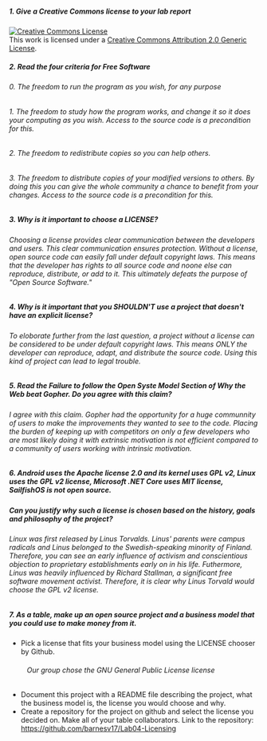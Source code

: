 ##### 1. Give a Creative Commons license to your lab report
<a rel="license" href="http://creativecommons.org/licenses/by/2.0/"><img alt="Creative Commons License" style="border-width:0" src="https://i.creativecommons.org/l/by/2.0/88x31.png" /></a><br />This work is licensed under a <a rel="license" href="http://creativecommons.org/licenses/by/2.0/">Creative Commons Attribution 2.0 Generic License</a>.
##### 2. Read the four criteria for Free Software
###### 0. The freedom to run the program as you wish, for any purpose
###### 1. The freedom to study how the program works, and change it so it does your computing as you wish. Access to the source code is a precondition for this.
###### 2. The freedom to redistribute copies so you can help others.
###### 3. The freedom to distribute copies of your modified versions to others. By doing this you can give the whole community a chance to benefit from your changes. Access to the source code is a precondition for this.
##### 3. Why is it important to choose a LICENSE?
###### Choosing a license provides clear communication between the developers and users. This clear communication ensures protection. Without a license, open source code can easily fall under default copyright laws. This means that the developer has rights to all source code and noone else can reproduce, distribute, or add to it. This ultimately defeats the purpose of "Open Source Software."
##### 4. Why is it important that you SHOULDN'T use a project that doesn't have an explicit license?
###### To eloborate further from the last question, a project without a license can be considered to be under default copyright laws. This means ONLY the developer can reproduce, adapt, and distribute the source code. Using this kind of project can lead to legal trouble.
##### 5. Read the Failure to follow the Open Syste Model Section of Why the Web beat Gopher. Do you agree with this claim?
###### I agree with this claim. Gopher had the opportunity for a huge communnity of users to make the improvements they wanted to see to the code. Placing the burden of keeping up with competitors on only a few developers who are most likely doing it with extrinsic motivation is not efficient compared to a community of users working with intrinsic motivation.
##### 6. Android uses the Apache license 2.0 and its kernel uses GPL v2, Linux uses the GPL v2 license, Microsoft .NET Core uses MIT license, SailfishOS is not open source.
##### Can you justify why such a license is chosen based on the history, goals and philosophy of the project?
###### Linux was first released by Linus Torvalds. Linus' parents were campus radicals and Linus belonged to the Swedish-speaking minority of Finland. Therefore, you can see an early influence of activism and conscientious objection to proprietary establishments early on in his life. Futhermore, Linus was heavily influenced by Richard Stallman, a significant free software movement activist. Therefore, it is clear why Linus Torvald would choose the GPL v2 license.
##### 7. As a table, make up an open source project and a business model that you could use to make money from it.
* Pick a license that fits your business model using the LICENSE chooser by Github.
###### &nbsp;&nbsp;&nbsp;&nbsp;&nbsp;&nbsp;&nbsp;&nbsp; Our group chose the GNU General Public License license
* Document this project with a README file describing the project, what the business model is, the license you would choose and why.
* Create a repository for the project on github and select the license you decided on. Make all of your table collaborators. Link to the repository: https://github.com/barnesv17/Lab04-Licensing

